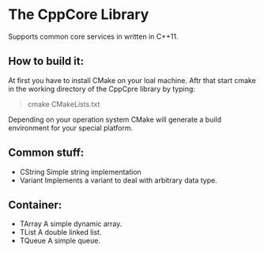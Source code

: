  The CppCore Library
=====================
Supports common core services in written in C++11.

How to build it:
----------------
At first you have to install CMake on your loal machine. Aftr that start cmake in the working directory of the CppCpre library by typing:
> cmake CMakeLists.txt

Depending on your operation system CMake will generate a build environment for your special platform.

Common stuff:
-------------
- CString  Simple string implementation
- Variant  Implements a variant to deal with arbitrary data type.

Container:
----------
- TArray  A simple dynamic array.
- TList   A double linked list.
- TQueue  A simple queue.
